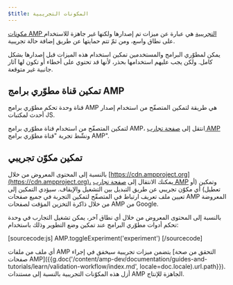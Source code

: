 ```yaml
---
$title: المكونات التجريبية
---
```


[مكونات AMP التجريبية](https://github.com/ampproject/amphtml/tree/master/tools/experiments)
هي عبارة عن ميزات تم إصدارها ولكنها غير جاهزة للاستخدام على نطاق واسع، ومن ثمّ تتم حمايتها عن طريق إضافة حالة تجريبية.

يمكن لمطوّري البرامج والمستخدمين تمكين استخدام هذه الميزات قبل إصدارها بشكل كامل.
ولكن يجب عليهم استخدامها بحذر، لأنها قد تحتوي على أخطاء أو تكون لها آثار جانبية غير متوقعة.

## تمكين قناة مطوّري برامج AMP

قناة وحدة تحكم مطوّري برامج AMP هي طريقة لتمكين المتصفّح من استخدام إصدار أحدث لمكتبات JS.

لتمكين المتصفّح من استخدام قناة مطوّري برامج AMP،
انتقل إلى [صفحة تجارب AMP](https://cdn.ampproject.org/experiments.html)
ونشّط تجربة "قناة مطوّري برامج AMP".

## تمكين مكوّن تجريبي

بالنسبة إلى المحتوى المعروض من خلال [https://cdn.ampproject.org](https://cdn.ampproject.org)،
يمكنك الانتقال إلى [صفحة تجارب AMP](https://cdn.ampproject.org/experiments.html)
وتمكين (أو تعطيل) أي مكوّن تجريبي عن طريق التبديل بين التشغيل والإيقاف. سيؤدي التمكين إلى تعيين ملف تعريف ارتباط في المتصفّح لتمكين التجربة في جميع صفحات AMP المعروضة من خلال ذاكرة التخزين المؤقت لصفحات AMP من Google.

بالنسبة إلى المحتوى المعروض من خلال أي نطاق آخر، يمكن تشغيل التجارب في وحدة تحكم أدوات مطوّري البرامج عند تمكين وضع التطوير وذلك باستخدام:

[sourcecode:js]
AMP.toggleExperiment('experiment')
[/sourcecode]

أي ملف من ملفات AMP يتضمن ميزات تجريبية سيخفق في إجراء
[التحقق من صحة صفحات AMP]({{g.doc('/content/amp-dev/documentation/guides-and-tutorials/learn/validation-workflow/index.md', locale=doc.locale).url.path}}).
أزل هذه المكوّنات التجريبية بالنسبة إلى مستندات AMP الجاهزة للإنتاج.
